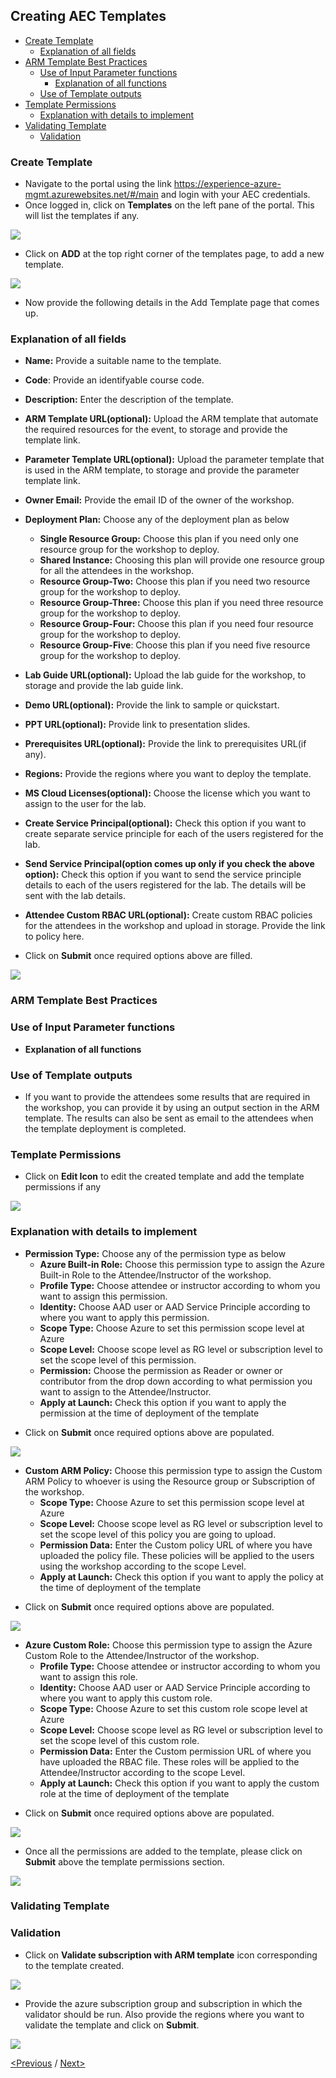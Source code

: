 ## Creating AEC Templates
  * [Create Template](#create-template)
    * [Explanation of all fields](#explanation-of-all-fields)
  * [ARM Template Best Practices](#arm-template-best-practices)
    * [Use of Input Parameter functions](#use-of-input-parameter-functions)
      * [Explanation of all functions](#explanation-of-all-functions)
    * [Use of Template outputs](#use-of-template-outputs)
  * [Template Permissions](#template-permissions)
    * [Explanation with details to implement](#explanation-with-details-to-implement)
  * [Validating Template](#validating-template)
    * [Validation](#validation)
    
 ### Create Template
- Navigate to the portal using the link https://experience-azure-mgmt.azurewebsites.net/#/main and login with your AEC credentials.  
- Once logged in, click on **Templates** on the left pane of the portal. This will list the templates if any.  

<img src="/Images/templates.png"/>

- Click on **ADD** at the top right corner of the templates page, to add a new template.  

<img src="/Images/add_template.png"/>

- Now provide the following details in the Add Template page that comes up.  
### Explanation of all fields
* **Name:** Provide a suitable name to the template.
* **Code**: Provide an identifyable course code.
* **Description:** Enter the description of the template.  
* **ARM Template URL(optional):** Upload the ARM template that automate the required resources for the event, to storage and provide the template link.  
* **Parameter Template URL(optional):** Upload the parameter template that is used in the ARM template, to storage and provide the parameter template link.  
* **Owner Email:** Provide the email ID of the owner of the workshop.  
* **Deployment Plan:** Choose any of the deployment plan as below
  * **Single Resource Group:** Choose this plan if you need only one resource group for the workshop to deploy.
  * **Shared Instance:** Choosing this plan will provide one resource group for all the attendees in the workshop.
  * **Resource Group-Two:** Choose this plan if you need two resource group for the workshop to deploy.
  * **Resource Group-Three:** Choose this plan if you need three resource group for the workshop to deploy.
  * **Resource Group-Four:** Choose this plan if you need four resource group for the workshop to deploy.   
  * **Resource Group-Five**: Choose this plan if you need five resource group for the workshop to deploy.

* **Lab Guide URL(optional):** Upload the lab guide for the workshop, to storage and provide the lab guide link. 
* **Demo URL(optional):** Provide the link to sample or quickstart.  
* **PPT URL(optional):** Provide link to presentation slides.  
* **Prerequisites URL(optional):** Provide the link to prerequisites URL(if any).  
* **Regions:** Provide the regions where you want to deploy the template.
* **MS Cloud Licenses(optional):** Choose the license which you want to assign to the user for the lab.
* **Create Service Principal(optional):** Check this option if you want to create separate service principle for each of the users registered for the lab.
* **Send Service Principal(option comes up only if you check the above option):** Check this option if you want to send the service principle details to each of the users registered for the lab. The details will be sent with the lab details.
* **Attendee Custom RBAC URL(optional):** Create custom RBAC policies for the attendees in the workshop and upload in storage. Provide the link to policy here. 

- Click on **Submit** once required options above are filled.

<img src="/Images/add_template_details.png"/>

### ARM Template Best Practices
### Use of Input Parameter functions
* **Explanation of all functions**
### Use of Template outputs
- If you want to provide the attendees some results that are required in the workshop, you can provide it by using an output section in the ARM template. The results can also be sent as email to the attendees when the template deployment is completed.  

### Template Permissions

- Click on **Edit Icon** to edit the created template and add the template permissions if any

<img src="/Images/Template_Edit.png"/>

### Explanation with details to implement 
* **Permission Type:** Choose any of the permission type as below
  * **Azure Built-in Role:** Choose this permission type to assign the Azure Built-in Role to the Attendee/Instructor of the workshop.
   * **Profile Type:** Choose attendee or instructor according to whom you want to assign this permission.
   * **Identity:** Choose AAD user or AAD Service Principle according to where you want to apply this permission.
   * **Scope Type:** Choose Azure to set this permission scope level at Azure
   * **Scope Level:** Choose scope level as RG level or subscription level to set the scope level of this permission.
   * **Permission:** Choose the permission as Reader or owner or contributor from the drop down according to what permission you want to assign to the Attendee/Instructor.
   * **Apply at Launch:** Check this option if you want to apply the permission at the time of deployment of the template

- Click on **Submit** once required options above are populated.
 
<img src="/Images/Azure_built-in_role.png"/>

 * **Custom ARM Policy:** Choose this permission type to assign the Custom ARM Policy to whoever is using the Resource group or Subscription of the workshop.
   * **Scope Type:** Choose Azure to set this permission scope level at Azure
   * **Scope Level:** Choose scope level as RG level or subscription level to set the scope level of this policy you are going to upload.
   * **Permission Data:** Enter the Custom policy URL of where you have uploaded the policy file. These policies will be applied to the users using the workshop according to the scope Level.
   * **Apply at Launch:** Check this option if you want to apply the policy at the time of deployment of the template

- Click on **Submit** once required options above are populated.
 
<img src="/Images/Custom_policy.png"/>

* **Azure Custom Role:** Choose this permission type to assign the Azure Custom Role to the Attendee/Instructor of the workshop.
  * **Profile Type:** Choose attendee or instructor according to whom you want to assign this role.
  * **Identity:** Choose AAD user or AAD Service Principle according to where you want to apply this custom role.
  * **Scope Type:** Choose Azure to set this custom role scope level at Azure
  * **Scope Level:** Choose scope level as RG level or subscription level to set the scope level of this custom role.
  * **Permission Data:** Enter the Custom permission URL of where you have uploaded the RBAC file. These roles will be applied to the Attendee/Instructor according to the scope Level.
  * **Apply at Launch:** Check this option if you want to apply the custom role at the time of deployment of the template

- Click on **Submit** once required options above are populated.
 
<img src="/Images/custom_role.png"/>

- Once all the permissions are added to the template, please click on **Submit** above the template permissions section.  

<img src="/Images/permissions_template.png"/>

### Validating Template
### Validation
- Click on **Validate subscription with ARM template** icon corresponding to the template created.  

<img src="/Images/Template_validate.png"/>

- Provide the azure subscription group and subscription in which the validator should be run. Also provide the regions where you want to validate the template and click on **Submit**.  

<img src="/Images/validation_details.png"/>

[<Previous](https://github.com/ShivaniThadiyan/Azure-Experience-Center/blob/master/docs/Getting%20Started.md) /
[Next>](https://github.com/ShivaniThadiyan/Azure-Experience-Center/blob/master/docs/Creating-and-Managing-ODL%E2%80%99s.md)


